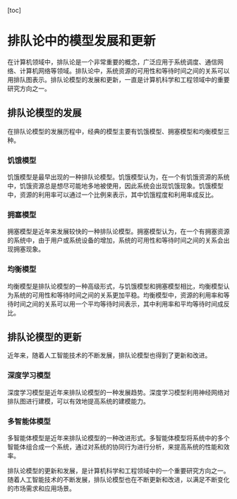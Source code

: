 
[toc]                    
                
                
排队论中的模型发展和更新
=================

在计算机领域中，排队论是一个非常重要的概念，广泛应用于系统调度、通信网络、计算机网络等领域。排队论中，系统资源的可用性和等待时间之间的关系可以用排队图表示。排队论模型的发展和更新，一直是计算机科学和工程领域中的重要研究方向之一。

排队论模型的发展
------------------------

在排队论模型的发展历程中，经典的模型主要有饥饿模型、拥塞模型和均衡模型三种。

### 饥饿模型

饥饿模型是最早出现的一种排队论模型。饥饿模型认为，在一个有饥饿资源的系统中，饥饿资源总是想尽可能地多地被使用，因此系统会出现饥饿现象。饥饿模型中，资源的利用率可以通过一个比例来表示，其中饥饿程度和利用率成反比。

### 拥塞模型

拥塞模型是近年来发展较快的一种排队论模型。拥塞模型认为，在一个有拥塞资源的系统中，由于用户或系统设备的增加，系统的可用性和等待时间之间的关系会出现拥塞现象。

### 均衡模型

均衡模型是排队论模型的一种高级形式，与饥饿模型和拥塞模型相比，均衡模型认为系统的可用性和等待时间之间的关系更加平稳。均衡模型中，资源的利用率和等待时间之间的关系可以用一个平均等待时间表示，其中利用率和平均等待时间成反比。

排队论模型的更新
------------------

近年来，随着人工智能技术的不断发展，排队论模型也得到了更新和改进。

### 深度学习模型

深度学习模型是近年来排队论模型的一种发展趋势。深度学习模型利用神经网络对排队图进行建模，可以有效地提高系统的建模能力。

### 多智能体模型

多智能体模型是近年来排队论模型的一种改进形式。多智能体模型将系统中的多个智能体组合成一个系统，通过对系统的协同行为进行分析，来提高系统的性能和效率。

排队论模型的更新和发展，是计算机科学和工程领域中的一个重要研究方向之一。随着人工智能技术的不断发展，排队论模型也在不断更新和改进，以满足不断变化的市场需求和应用场景。

